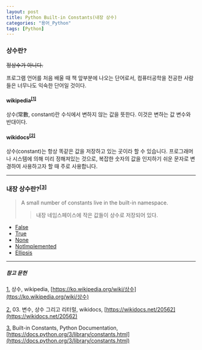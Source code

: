 ```yaml
---
layout: post
title: Python Built-in Constants(내장 상수)
categories: "용어_Python"
tags: [Python]
---
```


### 상수란?

<div style="text-decoration:line-through">정상수가 아니다.</div>

프로그램 언어를 처음 배울 때 책 앞부분에 나오는 단어로서, 컴퓨터공학을 전공한 사람들은 너무나도 익숙한 단어일 것이다.

#### wikipedia<sup><a href="#footnote_1_1" name="footnote_1_2">[1]</a></sup>

상수(常數, constant)란 수식에서 변하지 않는 값을 뜻한다. 이것은 변하는 값 변수와 반대이다.

#### wikidocs<sup><a href="#footnote_2_1" name="footnote_2_2">[2]</a></sup>

상수(constant)는 항상 똑같은 값을 저장하고 있는 곳이라 할 수 있습니다. 프로그래머나 시스템에 의해 미리 정해져있는 것으로, 복잡한 숫자의 값을 인지하기 쉬운 문자로 변경하여 사용하고자 할 때 주로 사용합니다.

---

### 내장 상수란?<sup><a href="#footnote_3_1" name="footnote_3_2">[3]</a></sup>

> A small number of constants live in the built-in namespace.
>> 내장 네임스페이스에 작은 값들이 상수로 저장되어 있다.

* [False](https://docs.python.org/3/library/constants.html#False)
* [True](https://docs.python.org/3/library/constants.html#True)
* [None](https://docs.python.org/3/library/constants.html#None)
* [NotImplemented](https://docs.python.org/3/library/constants.html#NotImplemented)
* [Ellipsis](https://docs.python.org/3/library/constants.html#Ellipsis)

---

##### 참고 문헌

<a href="#footnote_1_2" name="footnote_1_1">1.</a> 상수, wikipedia, [https://ko.wikipedia.org/wiki/상수](ttps://ko.wikipedia.org/wiki/상수)

<a href="#footnote_2_2" name="footnote_2_1">2.</a> 03. 변수, 상수 그리고 리터럴, wikidocs, [https://wikidocs.net/20562](https://wikidocs.net/20562)

<a href="#footnote_3_2" name="footnote_3_1">3.</a> Built-in Constants, Python Documentation, [https://docs.python.org/3/library/constants.html](https://docs.python.org/3/library/constants.html)
